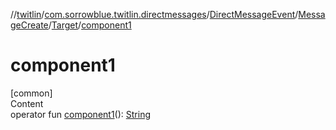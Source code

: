 //[twitlin](../../../../index.md)/[com.sorrowblue.twitlin.directmessages](../../../index.md)/[DirectMessageEvent](../../index.md)/[MessageCreate](../index.md)/[Target](index.md)/[component1](component1.md)



# component1  
[common]  
Content  
operator fun [component1](component1.md)(): [String](https://kotlinlang.org/api/latest/jvm/stdlib/kotlin/-string/index.html)  



